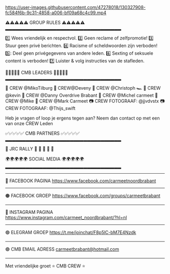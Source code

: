 


https://user-images.githubusercontent.com/47278018/130327908-fc584f6b-9c31-4858-a006-bf09a68c4c99.mp4



⚠️⚠️⚠️⚠️⚠️ GROUP RULES ⚠️⚠️⚠️⚠️⚠️
▂▂▂▂▂▂▂▂▂▂▂▂▂▂▂▂▂▂▂▂▂▂▂▂▂▂▂▂▂▂▂▂▂▂



1️⃣ Wees vriendelijk en respectvol.
2️⃣ Geen reclame of zelfpromotie!
3️⃣ Stuur geen privé berichten.
4️⃣ Racisme of scheldwoorden zijn verboden!
5️⃣: Deel geen privégegevens van andere leden.
6️⃣ Sexting of seksuele  content is verboden!
7️⃣ Luister & volg instructies van de stafleden.



👑👑👑👑👑 CMB LEADERS 👑👑👑👑👑
▂▂▂▂▂▂▂▂▂▂▂▂▂▂▂▂▂▂▂▂▂▂▂▂▂▂▂▂▂▂▂▂▂▂


👑 CREW @MikoTilburg 
👑 CREW@Deveny 
👑 CREW @Christoph 🏎 
👑 CREW @kevin 
👑 CREW @Danny Overdrive Brabant 
👑 CREW @Michel carmeet 
👑 CREW @Mike 
👑 CREW @Mark Carmeet 
📷 CREW FOTOGRAAF: @jjvdvstx 
📷 CREW FOTOGRAAF: @Thijs_swift

Heb je vragen of loop je ergens tegen aan?
Neem dan contact op met een van onze CREW  Leden


✅✅✅✅✅ CMB PARTNERS ✅✅✅✅✅
▂▂▂▂▂▂▂▂▂▂▂▂▂▂▂▂▂▂▂▂▂▂▂▂▂▂▂▂▂▂▂▂▂▂


🔻 JRC RALLY
🔻
🔻
🔻
🔻
🔻



🌍🌍🌍🌍🌍 SOCIAL MEDIA 🌍🌍🌍🌍🌍
▂▂▂▂▂▂▂▂▂▂▂▂▂▂▂▂▂▂▂▂▂▂▂▂▂▂▂▂▂▂▂▂▂▂


______________________________________________________________
🔵 FACEBOOK PAGINA
https://www.facebook.com/carmeetnoordbrabant
______________________________________________________________
🟠 FACEBOOK GROEP
https://www.facebook.com/groups/carmeetbrabant
______________________________________________________________
🔴 INSTAGRAM PAGINA
https://www.instagram.com/carmeet_noordbrabant/?hl=nl
______________________________________________________________
🟢 ELEGRAM GROEP
https://t.me/joinchat/F8p5lC-bM7E4Nzdk
______________________________________________________________
🟣 CMB EMAIL ADRESS
carmeetbrabant@hotmail.com
______________________________________________________________

Met vriendelijke groet ⭐️ CMB CREW ⭐️

